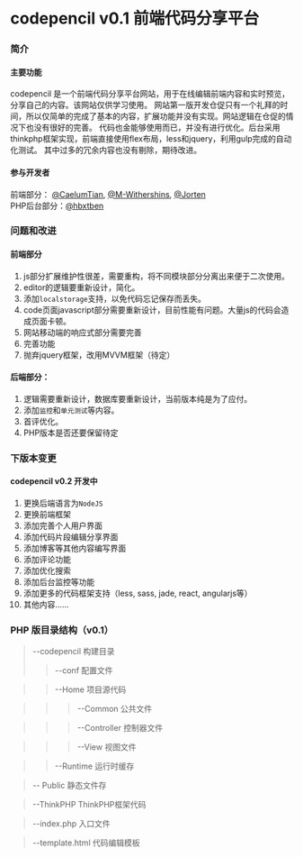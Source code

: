 codepencil v0.1 前端代码分享平台   
===========================  

### 简介  

#### 主要功能
 codepencil 是一个前端代码分享平台网站，用于在线编辑前端内容和实时预览，分享自己的内容。该网站仅供学习使用。
网站第一版开发仓促只有一个礼拜的时间，所以仅简单的完成了基本的内容，扩展功能并没有实现。网站逻辑在仓促的情况下也没有很好的完善。
代码也金能够使用而已，并没有进行优化。后台采用thinkphp框架实现，前端直接使用flex布局，less和jquery，利用gulp完成的自动化测试。
其中过多的冗余内容也没有剔除，期待改进。    
#### 参与开发者  

前端部分：   [@CaelumTian](https://github.com/T-phantom),  [@M-Withershins](https://github.com/M-Withershins), [@Jorten](https://github.com/5606595)    
PHP后台部分：[@hbxtben](https://github.com/hbxtben)   

### 问题和改进  

#### 前端部分  
1. js部分扩展维护性很差，需要重构，将不同模块部分分离出来便于二次使用。  
2. editor的逻辑要重新设计，简化。  
3. 添加`localstorage`支持，以免代码忘记保存而丢失。 
4. code页面javascript部分需要重新设计，目前性能有问题。大量js的代码会造成页面卡顿。  
5. 网站移动端的响应式部分需要完善  
6. 完善功能  
7. 抛弃jquery框架，改用MVVM框架（待定）

#### 后端部分：  
1. 逻辑需要重新设计，数据库要重新设计，当前版本纯是为了应付。  
2. 添加`监控`和`单元测试`等内容。  
3. 首评优化。    
4. PHP版本是否还要保留待定  

### 下版本变更    
#### codepencil v0.2 开发中
1. 更换后端语言为`NodeJS`  
2. 更换前端框架  
3. 添加完善个人用户界面  
4. 添加代码片段编辑分享界面  
5. 添加博客等其他内容编写界面  
6. 添加评论功能  
7. 添加优化搜索  
8. 添加后台监控等功能
9. 添加更多的代码框架支持（less, sass, jade, react, angularjs等） 
10. 其他内容......   

### PHP 版目录结构（v0.1）
>--codepencil  构建目录
>>--conf  配置文件

>>--Home  项目源代码  
  
>>>--Common 公共文件  

>>>--Controller 控制器文件  

>>>--View 视图文件 

>>--Runtime 运行时缓存  

>-- Public 静态文件存  

>--ThinkPHP  ThinkPHP框架代码

>--index.php 入口文件  

>--template.html 代码编辑模板
